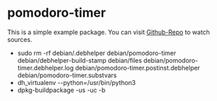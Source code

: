 # pomodoro-timer

This is a simple example package. You can visit
[Github-Repo](https://github.com/asvatov/pomodoro-timer)
to watch sources.

- sudo rm -rf debian/.debhelper debian/pomodoro-timer debian/debhelper-build-stamp debian/files debian/pomodoro-timer.debhelper.log debian/pomodoro-timer.postinst.debhelper debian/pomodoro-timer.substvars
- dh_virtualenv --python=/usr/bin/python3
- dpkg-buildpackage -us -uc -b
